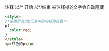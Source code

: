 注释
以/* 开始
以*/结束
被注释掉的文字会自动隐藏

```html
<style>
/*设置所有的p元素中的内容为红色*/
p{
  color:red;
}
</style>
<p>红色的p</p>
```

